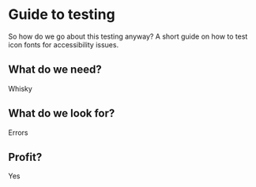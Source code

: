 # Guide to testing

So how do we go about this testing anyway? A short guide on how to test icon fonts for accessibility issues.

## What do we need?

Whisky

## What do we look for?

Errors

## Profit?

Yes

